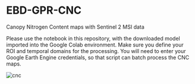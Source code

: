 # EBD-GPR-CNC
Canopy Nitrogen Content maps with Sentinel 2 MSI data


Please use the notebook in this repository, with the downloaded model imported into the Google Colab environment. Make sure you define your ROI and temporal domains for the processing. You will need to enter your Google Earth Engine credentials, so that script can batch process the CNC maps.

![cnc](https://github.com/SentiFLEXinel/EBD-GPR-CNC/assets/123364246/b4f9b037-1b1c-4862-a2aa-c4c52661535d)
